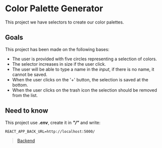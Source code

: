 # Color Palette Generator

This project we have selectors to create our color palettes.

## Goals

This project has been made on the following bases:

* The user is provided with five circles representing a selection of colors.
* The selector increases in size if the user click.
* The user will be able to type a name in the *input*, if there is no name, it cannot be saved.
* When the user clicks on the '+' button, the selection is saved at the bottom.
* When the user clicks on the trash icon the selection should be removed from the list.

## Need to know

This project use ***.env***, create it in ***"/"*** and write:

```REACT_APP_BACK_URL=http://localhost:5000/```

> [Backend](https://github.com/jQta/backend-color-palette-generator)

